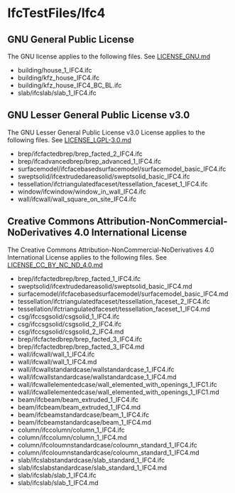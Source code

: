 # IfcTestFiles/Ifc4

## GNU General Public License

The GNU license applies to the following files. See [LICENSE_GNU.md](https://github.com/rebeccasc/IfcTestFiles/blob/5e11bbe99238b1d95238130ed838938f596f22d2/ifc4/LICENSE_GNU.md)

* building/house_1_IFC4.ifc
* building/kfz_house_IFC4.ifc
* building/kfz_house_IFC4_BC_BL.ifc
* slab/ifcslab/slab_1_IFC4.ifc

## GNU Lesser General Public License v3.0

The GNU Lesser General Public License v3.0 License applies to the following files. See [LICENSE_LGPL-3.0.md](https://github.com/rebeccasc/IfcTestFiles/blob/5e11bbe99238b1d95238130ed838938f596f22d2/ifc4/LICENSE_LGPL-3.0.md)

* brep/ifcfactedbrep/brep_facted_2_IFC4.ifc
* brep/ifcadvancedbrep/brep_advanced_1_IFC4.ifc
* surfacemodel/ifcfacebasedsurfacemodel/surfacemodel_basic_IFC4.ifc
* sweptsolid/ifcextrudedareasolid/sweptsolid_basic_IFC4.ifc
* tessellation/ifctriangulatedfaceset/tessellation_faceset_1_IFC4.ifc
* window/ifcwindow/window_in_wall_IFC4.ifc
* wall/ifcwall/wall_square_on_site_IFC4.ifc

## Creative Commons Attribution-NonCommercial-NoDerivatives 4.0 International License

The Creative Commons Attribution-NonCommercial-NoDerivatives 4.0 International License applies to the following files. See [LICENSE_CC_BY_NC_ND_4.0.md](https://github.com/rebeccasc/IfcTestFiles/blob/5e11bbe99238b1d95238130ed838938f596f22d2/ifc4/LICENSE_CC_BY_NC_ND_4.0.md)

* brep/ifcfactedbrep/brep_facted_1_IFC4.ifc
* sweptsolid/ifcextrudedareasolid/sweptsolid_basic_IFC4.md
* surfacemodel/ifcfacebasedsurfacemodel/surfacemodel_basic_IFC4.md
* tessellation/ifctriangulatedfaceset/tessellation_faceset_2_IFC4.ifc
* tessellation/ifctriangulatedfaceset/tessellation_faceset_1_IFC4.md
* csg/ifccsgsolid/csgsolid_1_IFC4.ifc
* csg/ifccsgsolid/csgsolid_2_IFC4.ifc
* csg/ifccsgsolid/csgsolid_2_IFC4.md
* brep/ifcfactedbrep/brep_facted_3_IFC4.ifc
* brep/ifcfactedbrep/brep_facted_3_IFC4.md
* wall/ifcwall/wall_1_IFC4.ifc
* wall/ifcwall/wall_1_IFC4.md
* wall/ifcwallstandardcase/wallstandardcase_1_IFC4.ifc
* wall/ifcwallstandardcase/wallstandardcase_1_IFC4.md
* wall/ifcwallelementedcase/wall_elemented_with_openings_1_IFC1.ifc
* wall/ifcwallelementedcase/wall_elemented_with_openings_1_IFC1.md
* beam/ifcbeam/beam_extruded_1_IFC4.ifc
* beam/ifcbeam/beam_extruded_1_IFC4.md
* beam/ifcbeamstandardcase/beam_1_IFC4.ifc
* beam/ifcbeamstandardcase/beam_1_IFC4.md
* column/ifccolumn/column_1_IFC4.ifc
* column/ifccolumn/column_1_IFC4.md
* column/ifcoloumnstandardcase/coloumn_standard_1_IFC4.ifc
* column/ifcoloumnstandardcase/coloumn_standard_1_IFC4.md
* slab/ifcslabstandardcase/slab_standard_1_IFC4.ifc
* slab/ifcslabstandardcase/slab_standard_1_IFC4.md
* slab/ifcslab/slab_1_IFC4.ifc
* slab/ifcslab/slab_1_IFC4.md
